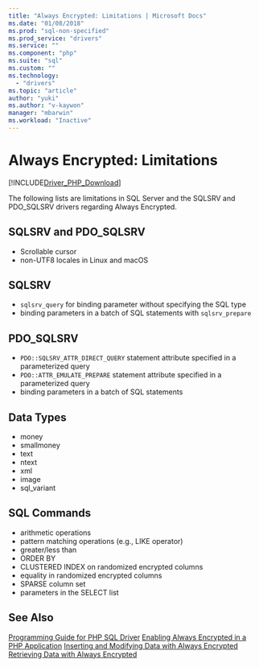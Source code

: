 ```yaml
---
title: "Always Encrypted: Limitations | Microsoft Docs"
ms.date: "01/08/2018"
ms.prod: "sql-non-specified"
ms.prod_service: "drivers"
ms.service: ""
ms.component: "php"
ms.suite: "sql"
ms.custom: ""
ms.technology: 
  - "drivers"
ms.topic: "article"
author: "yuki"
ms.author: "v-kaywon"
manager: "mbarwin"
ms.workload: "Inactive"
---
```

# Always Encrypted: Limitations
[!INCLUDE[Driver_PHP_Download](../../includes/driver_php_download.md)]

The following lists are limitations in SQL Server and the SQLSRV and PDO_SQLSRV drivers regarding Always Encrypted.

## SQLSRV and PDO_SQLSRV
 -   Scrollable cursor
 -   non-UTF8 locales in Linux and macOS
 
## SQLSRV
 -   `sqlsrv_query` for binding parameter without specifying the SQL type
 -   binding parameters in a batch of SQL statements with `sqlsrv_prepare`
 
## PDO_SQLSRV
 -   `PDO::SQLSRV_ATTR_DIRECT_QUERY` statement attribute specified in a parameterized query
 -   `PDO::ATTR_EMULATE_PREPARE` statement attribute specified in a parameterized query
 -   binding parameters in a batch of SQL statements
 
## Data Types
 -   money
 -   smallmoney
 -   text
 -   ntext
 -   xml
 -   image
 -   sql_variant
 
## SQL Commands
 -   arithmetic operations
 -   pattern matching operations (e.g., LIKE operator)
 -   greater/less than
 -   ORDER BY
 -   CLUSTERED INDEX on randomized encrypted columns
 -   equality in randomized encrypted columns
 -   SPARSE column set
 -   parameters in the SELECT list
  
## See Also  
[Programming Guide for PHP SQL Driver](../../connect/php/programming-guide-for-php-sql-driver.md)
[Enabling Always Encrypted in a PHP Application](../../connect/php/enabling-always-encrypted-php-application.md) 
[Inserting and Modifying Data with Always Encrypted](../../connect/php/inserting-data-always-encrypted.md)  
[Retrieving Data with Always Encrypted](../../connect/php/retrieving-data-always-encrypted.md)  
  
